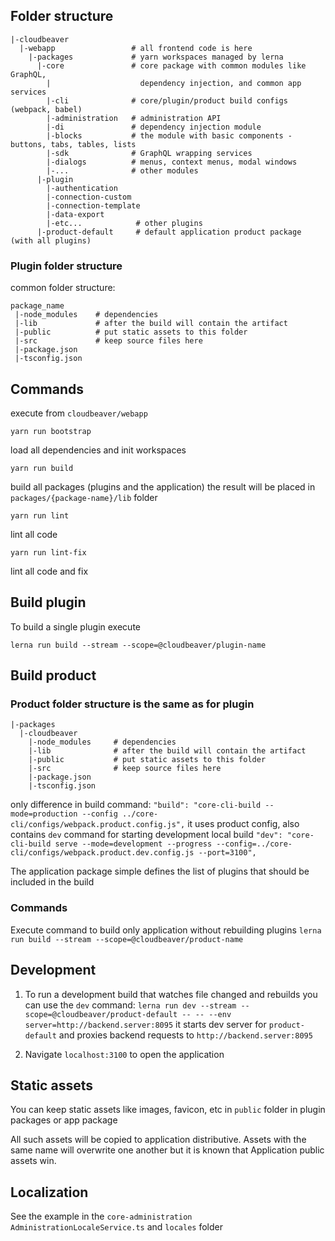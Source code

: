 ## Folder structure
```
|-cloudbeaver
  |-webapp                 # all frontend code is here
    |-packages             # yarn workspaces managed by lerna
      |-core               # core package with common modules like GraphQL, 
        |                    dependency injection, and common app services
        |-cli              # core/plugin/product build configs (webpack, babel)
        |-administration   # administration API
        |-di               # dependency injection module
        |-blocks           # the module with basic components - buttons, tabs, tables, lists
        |-sdk              # GraphQL wrapping services
        |-dialogs          # menus, context menus, modal windows
        |-...              # other modules
      |-plugin
        |-authentication
        |-connection-custom
        |-connection-template
        |-data-export
        |-etc...            # other plugins
      |-product-default     # default application product package (with all plugins)
```
### Plugin folder structure
common folder structure:
```
package_name
 |-node_modules    # dependencies
 |-lib             # after the build will contain the artifact
 |-public          # put static assets to this folder
 |-src             # keep source files here
 |-package.json
 |-tsconfig.json
```

## Commands
execute from `cloudbeaver/webapp`

```yarn run bootstrap```

load all dependencies and init workspaces

```yarn run build```

build all packages (plugins and the application) the result will be placed in `packages/{package-name}/lib` folder

```yarn run lint```

lint all code

```yarn run lint-fix```

lint all code and fix

## Build plugin
To build a single plugin execute
```
lerna run build --stream --scope=@cloudbeaver/plugin-name
```

## Build product
### Product folder structure is the same as for plugin
```
|-packages
  |-cloudbeaver
    |-node_modules     # dependencies
    |-lib              # after the build will contain the artifact
    |-public           # put static assets to this folder
    |-src              # keep source files here
    |-package.json
    |-tsconfig.json
```
only difference in build command: `"build": "core-cli-build --mode=production --config ../core-cli/configs/webpack.product.config.js",` it uses product config, also contains `dev` command for starting development local build `"dev": "core-cli-build serve --mode=development --progress --config=../core-cli/configs/webpack.product.dev.config.js --port=3100",`

The application package simple defines the list of plugins that should be included in the build
### Commands
Execute command to build only application without rebuilding plugins
`lerna run build --stream --scope=@cloudbeaver/product-name`

## Development
1. To run a development build that watches file changed and rebuilds you can use the `dev` command:
`lerna run dev --stream --scope=@cloudbeaver/product-default -- -- --env server=http://backend.server:8095`
it starts dev server for `product-default` and proxies backend requests to `http://backend.server:8095`

2. Navigate `localhost:3100` to open the application

## Static assets
You can keep static assets like images, favicon, etc in `public` folder in plugin packages or app package

All such assets will be copied to application distributive. Assets with the same name will overwrite one another but it is known that Application public assets win.

## Localization
See the example in the `core-administration` `AdministrationLocaleService.ts` and `locales` folder